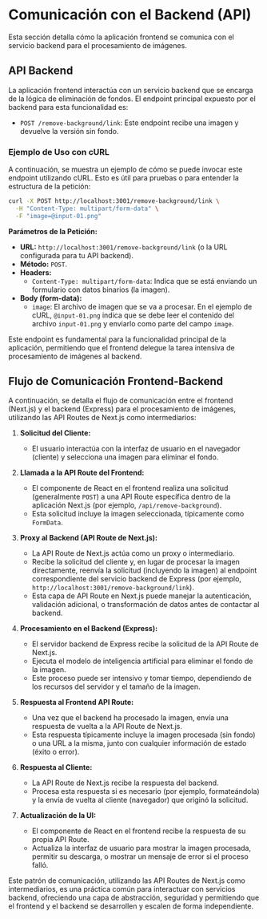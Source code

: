 # Comunicación con el Backend (API)

Esta sección detalla cómo la aplicación frontend se comunica con el servicio backend para el procesamiento de imágenes.

## API Backend

La aplicación frontend interactúa con un servicio backend que se encarga de la lógica de eliminación de fondos. El endpoint principal expuesto por el backend para esta funcionalidad es:

- `POST /remove-background/link`: Este endpoint recibe una imagen y devuelve la versión sin fondo.

### Ejemplo de Uso con cURL

A continuación, se muestra un ejemplo de cómo se puede invocar este endpoint utilizando cURL. Esto es útil para pruebas o para entender la estructura de la petición:

```bash
curl -X POST http://localhost:3001/remove-background/link \
  -H "Content-Type: multipart/form-data" \
  -F "image=@input-01.png"
```

**Parámetros de la Petición:**

- **URL:** `http://localhost:3001/remove-background/link` (o la URL configurada para tu API backend).
- **Método:** `POST`.
- **Headers:**
    - `Content-Type: multipart/form-data`: Indica que se está enviando un formulario con datos binarios (la imagen).
- **Body (form-data):**
    - `image`: El archivo de imagen que se va a procesar. En el ejemplo de cURL, `@input-01.png` indica que se debe leer el contenido del archivo `input-01.png` y enviarlo como parte del campo `image`.

Este endpoint es fundamental para la funcionalidad principal de la aplicación, permitiendo que el frontend delegue la tarea intensiva de procesamiento de imágenes al backend.

## Flujo de Comunicación Frontend-Backend

A continuación, se detalla el flujo de comunicación entre el frontend (Next.js) y el backend (Express) para el procesamiento de imágenes, utilizando las API Routes de Next.js como intermediarios:

1.  **Solicitud del Cliente:**
    *   El usuario interactúa con la interfaz de usuario en el navegador (cliente) y selecciona una imagen para eliminar el fondo.

2.  **Llamada a la API Route del Frontend:**
    *   El componente de React en el frontend realiza una solicitud (generalmente `POST`) a una API Route específica dentro de la aplicación Next.js (por ejemplo, `/api/remove-background`).
    *   Esta solicitud incluye la imagen seleccionada, típicamente como `FormData`.

3.  **Proxy al Backend (API Route de Next.js):**
    *   La API Route de Next.js actúa como un proxy o intermediario.
    *   Recibe la solicitud del cliente y, en lugar de procesar la imagen directamente, reenvía la solicitud (incluyendo la imagen) al endpoint correspondiente del servicio backend de Express (por ejemplo, `http://localhost:3001/remove-background/link`).
    *   Esta capa de API Route en Next.js puede manejar la autenticación, validación adicional, o transformación de datos antes de contactar al backend.

4.  **Procesamiento en el Backend (Express):**
    *   El servidor backend de Express recibe la solicitud de la API Route de Next.js.
    *   Ejecuta el modelo de inteligencia artificial para eliminar el fondo de la imagen.
    *   Este proceso puede ser intensivo y tomar tiempo, dependiendo de los recursos del servidor y el tamaño de la imagen.

5.  **Respuesta al Frontend API Route:**
    *   Una vez que el backend ha procesado la imagen, envía una respuesta de vuelta a la API Route de Next.js.
    *   Esta respuesta típicamente incluye la imagen procesada (sin fondo) o una URL a la misma, junto con cualquier información de estado (éxito o error).

6.  **Respuesta al Cliente:**
    *   La API Route de Next.js recibe la respuesta del backend.
    *   Procesa esta respuesta si es necesario (por ejemplo, formateándola) y la envía de vuelta al cliente (navegador) que originó la solicitud.

7.  **Actualización de la UI:**
    *   El componente de React en el frontend recibe la respuesta de su propia API Route.
    *   Actualiza la interfaz de usuario para mostrar la imagen procesada, permitir su descarga, o mostrar un mensaje de error si el proceso falló.

Este patrón de comunicación, utilizando las API Routes de Next.js como intermediarios, es una práctica común para interactuar con servicios backend, ofreciendo una capa de abstracción, seguridad y permitiendo que el frontend y el backend se desarrollen y escalen de forma independiente.
